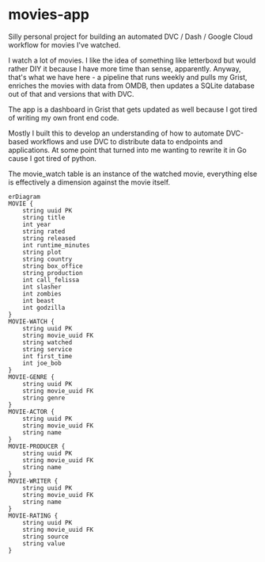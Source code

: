 # movies-app
Silly personal project for building an automated DVC / Dash / Google Cloud workflow for movies I've watched.

I watch a lot of movies. I like the idea of something like letterboxd but would rather DIY it because I have more time than sense, apparently. Anyway, that's what we have here - a pipeline that runs weekly and pulls my Grist, enriches the movies with data from OMDB, then updates a SQLite database out of that and versions that with DVC.

The app is a dashboard in Grist that gets updated as well because I got tired of writing my own front end code.

Mostly I built this to develop an understanding of how to automate DVC-based workflows and use DVC to distribute data to endpoints and applications. At some point that turned into me wanting to rewrite it in Go cause I got tired of python.

The movie_watch table is an instance of the watched movie, everything else is effectively a dimension against the movie itself.

```mermaid
erDiagram
MOVIE {
    string uuid PK
    string title
    int year
    string rated
    string released
    int runtime_minutes
    string plot
    string country
    string box_office
    string production
    int call_felissa
    int slasher
    int zombies
    int beast
    int godzilla
}
MOVIE-WATCH {
    string uuid PK
    string movie_uuid FK
    string watched
    string service
    int first_time
    int joe_bob
}
MOVIE-GENRE {
    string uuid PK
    string movie_uuid FK
    string genre
}
MOVIE-ACTOR {
    string uuid PK
    string movie_uuid FK
    string name
}
MOVIE-PRODUCER {
    string uuid PK
    string movie_uuid FK
    string name
}
MOVIE-WRITER {
    string uuid PK
    string movie_uuid FK
    string name
}
MOVIE-RATING {
    string uuid PK
    string movie_uuid FK
    string source
    string value
}
```
